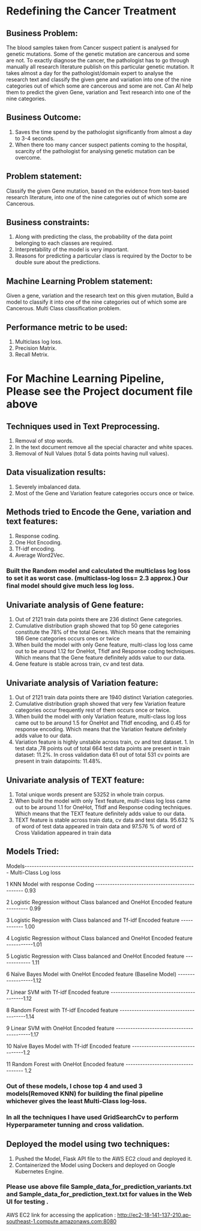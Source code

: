 

# Redefining the Cancer Treatment

## Business Problem: 

The blood samples taken from Cancer suspect patient is analysed for genetic mutations. Some of the genetic mutation are cancerous and some are not. To exactly diagnose the cancer, the pathologist has to go through manually all research literature publish on this particular genetic mutation. It takes almost a day for the pathologist/domain expert to analyse the research text and classify the given gene and variation into one of the nine categories out of which some are cancerous and some are not. 
Can AI help them to predict the given Gene, variation and Text research into one of the nine categories.

## Business Outcome: 
1.	Saves the time spend by the pathologist significantly from almost a day to 3-4 seconds.
2.	When there too many cancer suspect patients coming to the hospital, scarcity of the pathologist for analysing genetic mutation can be overcome.

## Problem statement: 
Classify the given Gene mutation, based on the evidence from text-based research literature, into one of the nine categories out of which some are Cancerous.

## Business constraints:
1.	Along with predicting the class, the probability of the data point belonging to each classes are required.
2.	Interpretability of the model is very important.
3.	Reasons for predicting a particular class is required by the Doctor to be double sure about the predictions.

## Machine Learning Problem statement: 
Given a gene, variation and the research text on this given mutation, Build a model to classify it into one of the nine categories out of which some are Cancerous. Multi Class classification problem.

## Performance metric to be used:
1. Multiclass log loss.
2. Precision Matrix.
3. Recall Metrix.

# For Machine Learning Pipeline, Please see the Project document file above

## Techniques used in Text Preprocessing.
1.	Removal of stop words.
2.	In the text document remove all the special character and white spaces.
3.	Removal of Null Values (total 5 data points having null values).

## Data visualization results:
 
1. Severely imbalanced data.
2. Most of the Gene and Variation feature categories occurs once or twice.

## Methods tried to Encode the Gene, variation and text features:
1. Response coding.
2. One Hot Encoding.
3. Tf-idf encoding.
4. Average Word2Vec.

### Built the Random model and calculated the multiclass log loss to set it as worst case. (multiclass-log loss= 2.3 approx.) Our final model should give much less log loss.

## Univariate analysis of Gene feature:
1.	Out of 2121 train data points there are 236 distinct Gene categories.
2.	Cumulative distribution graph showed that top 50 gene categories constitute the 78% of the total Genes. Which means that the remaining 186 Gene categories occurs ones or 	     twice
3.	When build the model with only Gene feature, multi-class log loss came out to be around 1.12 for OneHot, Tfidf and Response coding techniques. Which means that the Gene    		feature definitely adds value to our data. 
4.	Gene feature is stable across train, cv and test data.

## Univariate analysis of Variation feature:
1.	Out of 2121 train data points there are 1940 distinct Variation categories.
2.	Cumulative distribution graph showed that very few Variation feature categories occur frequently rest of them occurs once or twice.
3.	When build the model with only Variation feature, multi-class log loss came out to be around 1.5 for OneHot and Tfidf encoding, and 0.45 for response encoding. Which means 		that the Variation feature definitely adds value to our data.
4.	Variation feature is highly unstable across train, cv and test dataset. 1. In test data ,78 points out of total 664 test data points are present in train dataset: 11.2%. In 			cross validation data 61 out of total 531 cv points are present in train datapoints: 11.48%.

## Univariate analysis of TEXT feature:
1.	Total unique words present are 53252 in whole train corpus.
2.	When build the model with only Text feature, multi-class log loss came out to be around 1.1 for OneHot, Tfidf and Response coding techniques. Which means that the TEXT 				feature definitely adds value to our data. 
3.	TEXT feature is stable across train data, cv data and test data. 95.632 % of word of test data appeared in train data and 97.576 % of word of Cross Validation appeared in 			train data


## Models Tried:
Models-----------------------------------------------------------------------	Multi-Class Log loss

1	KNN Model with response Coding ------------------------------------------------ 0.93

2	Logistic Regression without Class balanced and OneHot Encoded feature	--------- 0.99

3	Logistic Regression with Class balanced and Tf-idf Encoded feature ------------ 1.00

4	Logistic Regression without Class balanced and OneHot Encoded feature	-----------1.01

5	Logistic Regression with Class balanced and OneHot Encoded feature	-------------	1.11

6	Naïve Bayes Model with OneHot Encoded feature (Baseline Model)	------------------1.12

7	Linear SVM with Tf-idf Encoded feature	------------------------------------------1.12

8	Random Forest with Tf-idf Encoded feature	---------------------------------------1.14

9	Linear SVM with OneHot Encoded feature	------------------------------------------1.17

10	Naïve Bayes Model with Tf-idf Encoded feature 	---------------------------------1.2

11	Random Forest with OneHot Encoded feature	----------------------------------- 		1.2


### Out of these models, I chose top 4 and used 3 models(Removed KNN) for building the final pipeline whichever gives the least Multi-Class log-loss.

### In all the techniques I have used GridSearchCv to perform Hyperparameter tunning and cross validation.

## Deployed the model using two techniques:
1.	Pushed the Model, Flask API file to the AWS EC2 cloud and deployed it.
2.	Containerized the Model using Dockers and deployed on Google Kubernetes Engine.

### Please use above file Sample_data_for_prediction_variants.txt and Sample_data_for_prediction_text.txt for values in the Web UI for testing .

AWS EC2 link for accessing the application : http://ec2-18-141-137-210.ap-southeast-1.compute.amazonaws.com:8080
